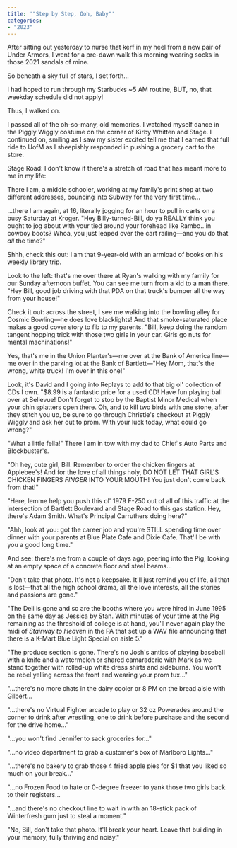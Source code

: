 ```yaml
---
title: '"Step by Step, Ooh, Baby"'
categories:
- "2023"
--- 
```


After sitting out yesterday to nurse that kerf in my heel from a new pair of Under Armors, I went for a pre-dawn walk this morning wearing socks in those 2021 sandals of mine.

So beneath a sky full of stars, I set forth...

I had hoped to run through my Starbucks ~5 AM routine, BUT, no, that weekday schedule did not apply!

Thus, I walked on.

I passed all of the oh-so-many, old memories.  I watched myself dance in the Piggly Wiggly costume on the corner of Kirby Whitten and Stage. I continued on, smiling as I saw my sister excited tell me that I earned that full ride to UofM as I sheepishly responded in pushing a grocery cart to the store.

Stage Road: I don't know if there's a stretch of road that has meant more to me in my life:  

There I am, a middle schooler, working at my family's print shop at two different addresses, bouncing into Subway for the very first time...  

...there I am again, at 16, literally jogging for an hour to pull in carts on a busy Saturday at Kroger.  "Hey Billy-turned-Bill, do ya REALLY think you ought to jog about with your tied around your forehead like Rambo...in cowboy boots?  Whoa, you just leaped over the cart railing—and you do that *all* the time?" 

Shhh, check this out: I am that 9-year-old with an armload of books on his weekly library trip. 

Look to the left: that's me over there at Ryan's walking with my family for our Sunday afternoon buffet.  You can see me turn from a kid to a man there.  "Hey Bill, good job driving with that PDA on that truck's bumper all the way from your house!"

Check it out: across the street, I see me walking into the bowling alley for Cosmic Bowling—he does love blacklights!  And that smoke-saturated place makes a good cover story to fib to my parents.  "Bill, keep doing the random tangent hopping trick with those two girls in your car.  Girls go nuts for mental machinations!" 

Yes, that's me in the Union Planter's—me over at the Bank of America line—me over in the parking lot at the Bank of Bartlett—"Hey Mom, that's the wrong, white truck!  I'm over in this one!"  

Look, it's David and I going into Replays to add to that big ol' collection of CDs I own.  "$8.99 is a fantastic price for a used CD!  Have fun playing ball over at Bellevue!  Don't forget to stop by the Baptist Minor Medical when your chin splatters open there.  Oh, and to kill two birds with one stone, after they stitch you up, be sure to go through Christie's checkout at Piggly Wiggly and ask her out to prom.  With your luck today, what could go wrong?"

"What a little fella!" There I am in tow with my dad to Chief's Auto Parts and Blockbuster's.  

"Oh hey, cute girl, Bill.  Remember to order the chicken fingers at Applebee's!  And for the love of all things holy, DO NOT LET THAT GIRL'S CHICKEN FINGERS *FINGER* INTO YOUR MOUTH!  You just don't come back from that!" 

"Here, lemme help you push this ol' 1979 F-250 out of all of this traffic at the intersection of Bartlett Boulevard and Stage Road to this gas station.  Hey, there's Adam Smith.  What's Principal Carruthers doing here?"

"Ahh, look at you: got the career job and you're STILL spending time over dinner with your parents at Blue Plate Cafe and Dixie Cafe.  That'll be with you a good long time."

And see: there's me from a couple of days ago, peering into the Pig, looking at an empty space of a concrete floor and steel beams...  

"Don't take that photo.  It's not a keepsake.  It'll just remind you of life, all that is lost—that all the high school drama, all the love interests, all the stories and passions are gone."  

"The Deli is gone and so are the booths where you were hired in June 1995 on the same day as Jessica by Stan.  With minutes of your time at the Pig remaining as the threshold of college is at hand, you'll never again play the midi of *Stairway to Heaven* in the PA that set up a WAV file announcing that there is a K-Mart Blue Light Special on aisle 5."  

"The produce section is gone.  There's no Josh's antics of playing baseball with a knife and a watermelon or shared camaraderie with Mark as we stand together with rolled-up white dress shirts and sideburns.  You won't be rebel yelling across the front end wearing your prom tux..."  

"...there's no more chats in the dairy cooler or 8 PM on the bread aisle with Gilbert...  

"...there's no Virtual Fighter arcade to play or 32 oz Powerades around the corner to drink after wrestling, one to drink before purchase and the second for the drive home..."  

"...you won't find Jennifer to sack groceries for..." 

"...no video department to grab a customer's box of Marlboro Lights..."  

"...there's no bakery to grab those 4 fried apple pies for $1 that you liked so much on your break..."

"...no Frozen Food to hate or 0-degree freezer to yank those two girls back to their registers...  

"...and there's no checkout line to wait in with an 18-stick pack of Winterfresh gum just to steal a moment."

"No, Bill, don't take that photo.  It'll break your heart.  Leave that building in your memory, fully thriving and noisy."
